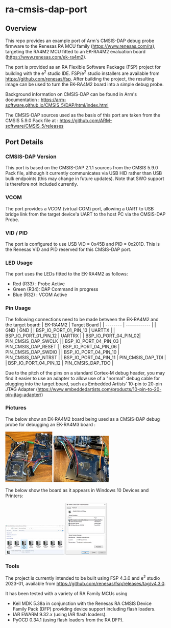 # ra-cmsis-dap-port

## Overview

This repo provides an example port of Arm's CMSIS-DAP debug probe firmware to the Renesas RA MCU family (https://www.renesas.com/ra), targeting the RA4M2 MCU fitted to an EK-RA4M2 evaluation board (https://www.renesas.com/ek-ra4m2). 

The port is provided as an RA Flexible Software Package (FSP) project for building with the e<sup>2</sup> studio IDE.  FSP/e<sup>2</sup> studio installers are available from https://github.com/renesas/fsp. After building the project, the resulting image can be used to turn the EK-RA4M2 board into a simple debug probe.

Background information on CMSIS-DAP can be found in Arm's documentation : https://arm-software.github.io/CMSIS_5/DAP/html/index.html

The CMSIS-DAP sources used as the basis of this port are taken from the CMSIS 5.9.0 Pack file at : https://github.com/ARM-software/CMSIS_5/releases

## Port Details

### CMSIS-DAP Version
This port is based on the CMSIS-DAP 2.1.1 sources from the CMSIS 5.9.0 Pack file, although it currently communicates via USB HID rather than USB bulk endpoints (this may change in future updates). Note that SWO support is therefore not included currently.

### VCOM
The port provides a VCOM (virtual COM) port, allowing a UART to USB bridge link from the target device'a UART to the host PC via the CMSIS-DAP Probe.

### VID / PID 
The port is configured to use USB VID = 0x45B and PID = 0x201D. This is the Renesas VID and PID reserved for this CMSIS-DAP port.

### LED Usage
The port uses the LEDs fitted to the EK-RA4M2 as follows:
* Red (R33) : Probe Active
* Green (R34): DAP Command in progress
* Blue (R32) : VCOM Active

### Pin Usage
The following connections need to be made between the EK-RA4M2 and the target board:
| EK-RA4M2 | Target Board |
| -------- | ------------ |
| GND | GND |
| BSP_IO_PORT_01_PIN_13 | UARTTX |
| BSP_IO_PORT_01_PIN_12 | UARTRX |
| BSP_IO_PORT_04_PIN_02| PIN_CMSIS_DAP_SWCLK |
| BSP_IO_PORT_04_PIN_03 | PIN_CMSIS_DAP_RESET |
| BSP_IO_PORT_04_PIN_06 | PIN_CMSIS_DAP_SWDIO |
| BSP_IO_PORT_04_PIN_10 | PIN_CMSIS_DAP_NTRST |
| BSP_IO_PORT_04_PIN_11	| PIN_CMSIS_DAP_TDI |
| BSP_IO_PORT_04_PIN_12	| PIN_CMSIS_DAP_TDO |

Due to the pitch of the pins on a standard Cortex-M debug header, you may find it easier to use an adapter to allow use of a "normal" debug cable for plugging into the target board, such as Embedded Artists' 10-pin to 20-pin JTAG Adapter (https://www.embeddedartists.com/products/10-pin-to-20-pin-jtag-adapter/)

### Pictures
The below show an EK-RA4M2 board being used as a CMSIS-DAP debug probe for debugging an EK-RA4M3 board :

[![EK-RA4M2 in use as a CMSIS-DAP Probe #1](pics/ProbeConnections_1-sm.jpg)](pics/ProbeConnections_1.jpg) [![EK-RA4M2 in use as a CMSIS-DAP Probe #2](pics/ProbeConnections_2-sm.jpg)](pics/ProbeConnections_2.jpg)

The below show the board as it appears in Windows 10 Devices and Printers:

[![Probe in Devices & Printers](pics/Probe_Devices_Printers-sm.jpg)](pics/Probe_Devices_Printers.jpg) [![Probe Properties](pics/Probe_Properties-sm.jpg)](pics/Probe_Properties.jpg)

### Tools
The project is currently intended to be built using FSP 4.3.0 and e<sup>2</sup> studio 2023-01, available from https://github.com/renesas/fsp/releases/tag/v4.3.0.

It has been tested with a variety of RA Family MCUs using 
* Keil MDK 5.38a in conjunction with the Renesas RA CMSIS Device Family Pack (DFP) providing device support including flash loaders.
* IAR EWARM 9.32.x (using IAR flash loaders).
* PyOCD 0.34.1 (using flash loaders from the RA DFP).
